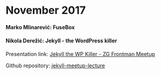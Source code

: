 # November 2017

#### Marko Mlinarević: FuseBox

#### Nikola Derežić: Jekyll - the WordPress killer
Presentation link: [Jekyll the WP Killer - ZG Frontman Meetup](https://docs.google.com/presentation/d/1VvbhxLfLkqFPmGdTo3MNbF7jeXsF8tE_Ri2487OFLBo)

Github repository: [jekyll-meetup-lecture](https://github.com/knee-cola/jekyll-meetup-lecture "jekyll-meetup-lecture")
